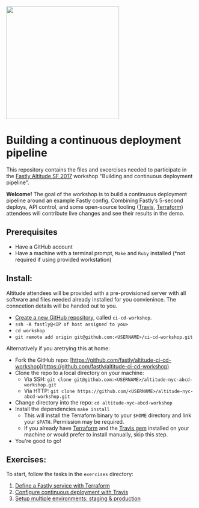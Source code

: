 <img src="https://www.fastly.com/altitude/assets/logo-7d39dce955f0bcb44b1c3b53871b2f9af80b843979c8188fc7f5e0feb782b768.png" width="300">

# Building a continuous deployment pipeline 
This repository contains the files and excercises needed to participate in the [Fastly Altitude SF 2017](https://www.fastly.com/altitude/) workshop "Building and continuous deployment pipeline".

**Welcome!**
The goal of the workshop is to build a continuous deployment pipeline around an example Fastly config. Combining Fastly’s 5-second deploys, API control, and some open-source tooling ([Travis](https://travis-ci.org/), [Terraform](https://www.terraform.io/)) attendees will contribute live changes and see their results in the demo.

## Prerequisites
- Have a GitHub account
- Have a machine with a terminal prompt, `Make` and `Ruby` installed (*not required if using provided workstation)

## Install:
Altitude attendees will be provided with a pre-provisioned server with all software and files needed already installed for you convienince. The conncetion details will be handed out to you.
- [Create a new GitHub repository](https://help.github.com/articles/create-a-repo/), called `ci-cd-workshop`.
- `ssh -A fastly@<IP of host assigned to you>`
- `cd workshop`
- `git remote add origin git@github.com:<USERNAME>/ci-cd-workshop.git`

Alternatively if you aretrying this at home:
- Fork the GitHub repo: [https://github.com/fastly/altitude-ci-cd-workshop](https://github.com/fastly/altitude-ci-cd-workshop)
- Clone the repo to a local directory on your machine:
    - Via SSH: `git clone git@github.com:<USERNAME>/altitude-nyc-abcd-workshop.git`
    - Via HTTP: `git clone https://github.com/<USERNAME>/altitude-nyc-abcd-workshop.git`
- Change directory into the repo: `cd altitude-nyc-abcd-workshop`
- Install the dependencies `make install`
    - This will install the Terraform binary to your `$HOME` directory and link your `$PATH`. Permission may be required.
    -  If you already have [Terraform](https://www.terraform.io/downloads.html) and the [Travis gem](https://github.com/travis-ci/travis.rb#installation) installed on your machine or would prefer to install manually, skip this step.
- You're good to go!

## Exercises:
To start, follow the tasks in the `exercises` directory:

1. [Define a Fastly service with Terraform](exercises/1.md)
2. [Configure continuous deployment with Travis](exercises/2.md)
3. [Setup multiple environments: staging & production](exercises/3.md)
